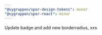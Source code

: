 ```yaml
---
"@vygruppen/spor-design-tokens": minor
"@vygruppen/spor-react": minor
---
```


Update badge and add new borderradius, xxs
